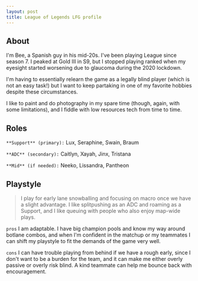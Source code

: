 ```yaml
---
layout: post
title: League of Legends LFG profile
---
```


## About
I'm Bee, a Spanish guy in his mid-20s. I've been playing League since season 7. I peaked at Gold III in S9, but I stopped playing ranked when my eyesight started worsening due to glaucoma during the 2020 lockdown. 

I'm having to essentially relearn the game as a legally blind player (which is not an easy task!) but I want to keep partaking in one of my favorite hobbies despite these circumstances.

I like to paint and do photography in my spare time (though, again, with some limitations), and I fiddle with low resources tech from time to time.


## Roles
`**Support** (primary):` Lux, Seraphine, Swain, Braum

`**ADC** (secondary):` Caitlyn, Xayah, Jinx, Tristana

`**Mid** (if needed):` Neeko, Lissandra, Pantheon

## Playstyle
> I play for early lane snowballing and focusing on macro once we have a slight advantage. I like splitpushing as an ADC and roaming as a Support, and I like queuing with people who also enjoy map-wide plays.

`pros` I am adaptable. I have big champion pools and know my way around botlane combos, and when I'm confident in the matchup or my teammates I can shift my playstyle to fit the demands of the game very well.

`cons` I can have trouble playing from behind if we have a rough early, since I don't want to be a burden for the team, and it can make me either overly passive or overly risk blind. A kind teammate can help me bounce back with encouragement.
